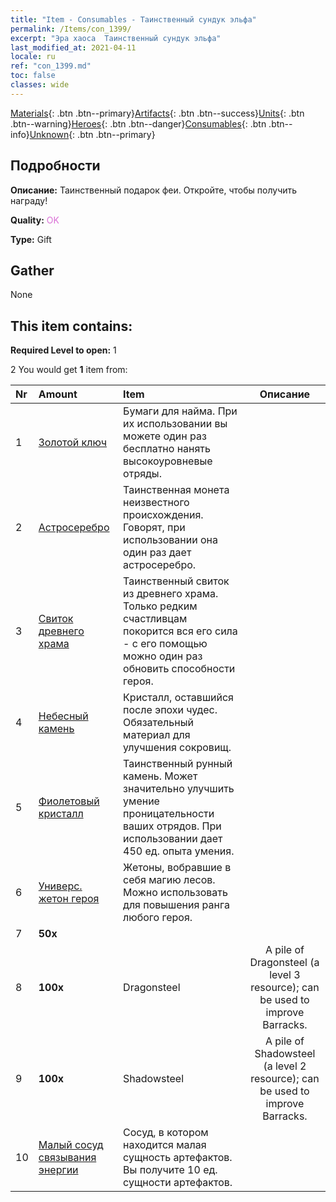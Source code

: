 ```yaml
---
title: "Item - Consumables - Таинственный сундук эльфа"
permalink: /Items/con_1399/
excerpt: "Эра хаоса  Таинственный сундук эльфа"
last_modified_at: 2021-04-11
locale: ru
ref: "con_1399.md"
toc: false
classes: wide
---
```

 [Materials](/ru/Items/){: .btn .btn--primary}[Artifacts](/ru/Items/Artifacts/){: .btn .btn--success}[Units](/ru/Items/Units/){: .btn .btn--warning}[Heroes](/ru/Items/Heroes/){: .btn .btn--danger}[Consumables](/ru/Items/Consumables/){: .btn .btn--info}[Unknown](/ru/Items/Unknown/){: .btn .btn--primary}

## Подробности
 **Описание:** Таинственный подарок феи. Откройте, чтобы получить награду!

 **Quality:** <span style="color: #DA70D6">OK</span>

 **Type:** Gift

## Gather

  None

## This item contains:

 **Required Level to open:** 1

 2 You would get **1** item  from:

  | Nr | Amount |     Item    | Описание |
  |:---|:-------|:------------|:-----------:|
  | 1 | [Золотой ключ](/ru/Items/con_783/) | Бумаги для найма. При их использовании вы можете один раз бесплатно нанять высокоуровневые отряды. | 
  | 2 | [Астросеребро](/ru/Items/con_969/) | Таинственная монета неизвестного происхождения. Говорят, при использовании она один раз дает астросеребро. | 
  | 3 | [Свиток древнего храма](/ru/Items/con_697/) | Таинственный свиток из древнего храма. Только редким счастливцам покорится вся его сила - с его помощью можно один раз обновить способности героя. | 
  | 4 | [Небесный камень](/ru/Items/art_188/) | Кристалл, оставшийся после эпохи чудес. Обязательный материал для улучшения сокровищ. | 
  | 5 | [Фиолетовый кристалл](/ru/Items/con_720/) | Таинственный рунный камень. Может значительно улучшить умение проницательности ваших отрядов. При использовании дает 450 ед. опыта умения. | 
  | 6 | [Универс. жетон героя](/ru/Items/her_358/) | Жетоны, вобравшие в себя магию лесов. Можно использовать для повышения ранга любого героя. | 
  | 7 |  **50x** | <i class="fas fa-gem"/> |  | 
  | 8 |  **100x** | Dragonsteel | A pile of Dragonsteel (a level 3 resource); can be used to improve Barracks.  | 
  | 9 |  **100x** | Shadowsteel | A pile of Shadowsteel (a level 2 resource); can be used to improve Barracks.  | 
  | 10 | [Малый сосуд связывания энергии](/ru/Items/con_724/) | Сосуд, в котором находится малая сущность артефактов. Вы получите 10 ед. сущности артефактов. | 
